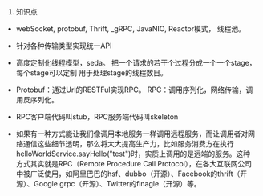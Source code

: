1. 知识点
 * webSocket, protobuf, Thrift, _gRPC, JavaNIO, Reactor模式， 线程池。

* 针对各种传输类型实现统一API
* 高度定制化线程模型，seda。 把一个请求的若干个过程分成一个一个stage，每个stage可以定制
用于处理stage的线程数目。

* Protobuf：通过Url的RESTFul实现RPC。 RPC：调用序列化，网络传输，调用反序列化。
* RPC客户端代码叫stub，RPC服务端代码叫skeleton
*  如果有一种方式能让我们像调用本地服务一样调用远程服务，而让调用者对网络通信这些细节透明，那么将大大提高生产力，比如服务消费方在执行helloWorldService.sayHello("test")时，实质上调用的是远端的服务。这种方式其实就是RPC（Remote Procedure Call Protocol），在各大互联网公司中被广泛使用，如阿里巴巴的hsf、dubbo（开源）、Facebook的thrift（开源）、Google grpc（开源）、Twitter的finagle（开源）等。
